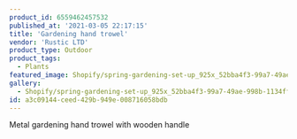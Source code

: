 ```yaml
---
product_id: 6559462457532
published_at: '2021-03-05 22:17:15'
title: 'Gardening hand trowel'
vendor: 'Rustic LTD'
product_type: Outdoor
product_tags:
  - Plants
featured_image: Shopify/spring-gardening-set-up_925x_52bba4f3-99a7-49ae-998b-1134ff9647e0.jpg
gallery:
  - Shopify/spring-gardening-set-up_925x_52bba4f3-99a7-49ae-998b-1134ff9647e0-1614983851.jpg
id: a3c09144-ceed-429b-949e-008716058bdb
---
```

<p>Metal gardening hand trowel with wooden handle</p>